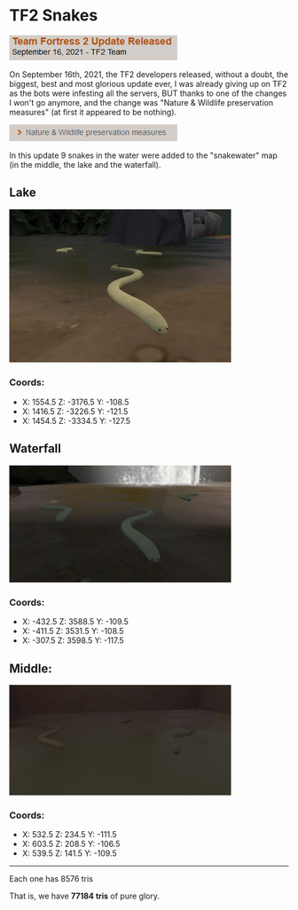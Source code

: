 # TF2 Snakes

![](resources/p2.png)

On September 16th, 2021, the TF2 developers released, without a doubt, the biggest, best and most glorious update ever, I was already giving up on TF2 as the bots were infesting all the servers, BUT thanks to one of the changes I won't go anymore, and the change was "Nature & Wildlife preservation measures" (at first it appeared to be nothing).

![](resources/p1.png)

In this update 9 snakes in the water were added to the "snakewater" map (in the middle, the lake and the waterfall).

## Lake

<img width="400px" src="resources/p3.png">

### Coords:

- X: 1554.5 Z: -3176.5 Y: -108.5
- X: 1416.5 Z: -3226.5 Y: -121.5
- X: 1454.5 Z: -3334.5 Y: -127.5

## Waterfall

<img width="400px" src="resources/p4.png">

### Coords:

- X: -432.5 Z: 3588.5 Y: -109.5
- X: -411.5 Z: 3531.5 Y: -108.5
- X: -307.5 Z: 3598.5 Y: -117.5

## Middle:

<img width="400px" src="resources/p5.png">

### Coords:

- X: 532.5 Z: 234.5 Y: -111.5
- X: 603.5 Z: 208.5 Y: -106.5
- X: 539.5 Z: 141.5 Y: -109.5

---

Each one has 8576 tris 

That is, we have **77184 tris** of pure glory. 
